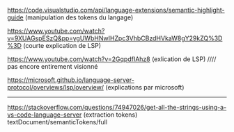 https://code.visualstudio.com/api/language-extensions/semantic-highlight-guide (manipulation des tokens du langage) 

https://www.youtube.com/watch?v=9XUAGspESzQ&pp=ygUWbHNwIHZpc3VhbCBzdHVkaW8gY29kZQ%3D%3D (courte explication de LSP)

https://www.youtube.com/watch?v=2GqpdfIAhz8 (exlication de LSP) //// pas encore entirement visionné 

https://microsoft.github.io/language-server-protocol/overviews/lsp/overview/ (explications par microsoft) 

---------

https://stackoverflow.com/questions/74947026/get-all-the-strings-using-a-vs-code-language-server (extraction tokens) textDocument/semanticTokens/full



